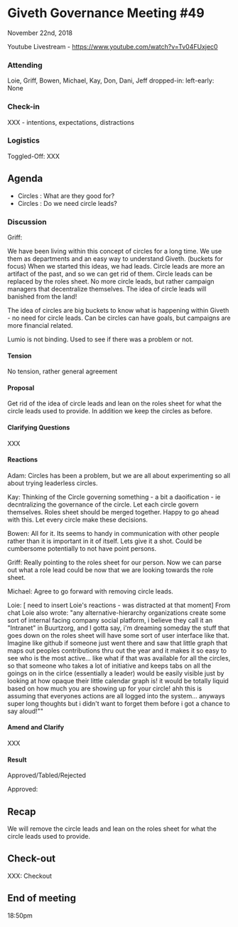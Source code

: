 # Giveth Governance Meeting #49

November 22nd, 2018

Youtube Livestream - https://www.youtube.com/watch?v=Tv04FUxjec0

### Attending
Loie, Griff, Bowen, Michael, Kay, Don, Dani, Jeff
dropped-in: 
left-early: None  

###  Check-in

XXX - intentions, expectations, distractions

### Logistics

Toggled-Off: XXX


## Agenda

*  Circles : What are they good for?
*  Circles : Do we need circle leads?


### Discussion

Griff:

We have been living within this concept of circles for a long time.  We use them as departments and an easy way to understand Giveth. (buckets for focus) When we started this ideas, we had leads.  Circle leads are more an artifact of the past, and so we can get rid of them.  Circle leads can be replaced by the roles sheet.  No more circle leads, but rather campaign managers that decentralize themselves.  The idea of circle leads will banished from the land!  

The idea of circles are big buckets to know what is happening within Giveth - no need for circle leads. Can be circles can have goals, but campaigns are more financial related.

Lumio is not binding. Used to see if there was a problem or not. 

#### Tension

No tension, rather general agreement

#### Proposal

Get rid of the idea of circle leads and lean on the roles sheet for what the circle leads used to provide. In addition we keep the circles as before.

#### Clarifying Questions

XXX

#### Reactions

Adam:
Circles has been a problem, but we are all about experimenting so all about trying leaderless circles.

Kay:
Thinking of the Circle governing something - a bit a daoification - ie decntralizing the governance of the circle.  Let each circle govern themselves.  Roles sheet should be merged together. Happy to go ahead with this. Let every circle make these decisions.

Bowen:
All for it. Its seems to handy in communication with other people rather than it is important in it of itself. Lets give it a shot. Could be cumbersome potentially to not have point persons.

Griff: Really pointing to the roles sheet for our person. Now we can parse out what a role lead could be now that we are looking towards the role sheet.

Michael: 
Agree to go forward with removing circle leads.

Loie: 
[ need to insert Loie's reactions - was distracted at that moment] From chat Loie also wrote: "any alternative-hierarchy organizations create some sort of internal facing company social platform, i believe they call it an "Intranet" in Buurtzorg, and I gotta say, i'm dreaming someday the stuff that goes down on the roles sheet will have some sort of user interface like that. Imagine like github if someone just went there and saw that little graph that maps out peoples contributions thru out the year and it makes it so easy to see who is the most active... like what if that was available for all the circles, so that someone who takes a lot of initiative and keeps tabs on all the goings on in the cirlce (essentially a leader) would be easily visible just by looking at how opaque their little calendar graph is! it would be totally liquid based on how much you are showing up for your circle! ahh this is assuming that everyones actions are all logged into the system... anyways super long thoughts but i didn't want to forget them before i got a chance to say aloud!""

#### Amend and Clarify

XXX

#### Result

Approved/Tabled/Rejected

Approved: 

## Recap

We will remove the circle leads and lean on the roles sheet for what the circle leads used to provide.

## Check-out

XXX: Checkout

## End of meeting

18:50pm